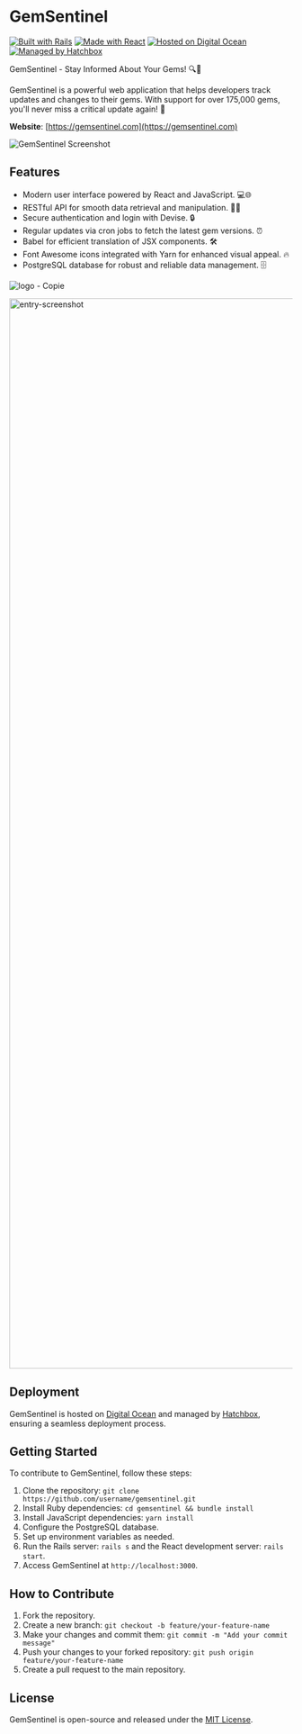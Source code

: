 # GemSentinel

[![Built with Rails](https://img.shields.io/badge/Built%20with-Rails-red?style=for-the-badge&logo=ruby-on-rails)](https://rubyonrails.org/)
[![Made with React](https://img.shields.io/badge/Made%20with-React-blue?style=for-the-badge&logo=react)](https://reactjs.org/)
[![Hosted on Digital Ocean](https://img.shields.io/badge/Hosted%20on-Digital%20Ocean-darkblue?style=for-the-badge&logo=digitalocean)](https://www.digitalocean.com/)
[![Managed by Hatchbox](https://img.shields.io/badge/Managed%20by-Hatchbox-green?style=for-the-badge&logo=hatchbox)](https://www.hatchbox.io/)

GemSentinel - Stay Informed About Your Gems! 🔍💎

GemSentinel is a powerful web application that helps developers track updates and changes to their gems. With support for over 175,000 gems, you'll never miss a critical update again! 🚀

**Website**: [https://gemsentinel.com](https://gemsentinel.com)

![GemSentinel Screenshot](path_to_your_gem_sentinel_screenshot.png)

## Features
- Modern user interface powered by React and JavaScript. 💻🌐
- RESTful API for smooth data retrieval and manipulation. 🚀⏰
- Secure authentication and login with Devise. 🔒
- Regular updates via cron jobs to fetch the latest gem versions. ⏰
- Babel for efficient translation of JSX components. 🛠
- Font Awesome icons integrated with Yarn for enhanced visual appeal. 🔥
- PostgreSQL database for robust and reliable data management. 🗄

![logo - Copie](https://github.com/Peuf54/GemSentinel.com/assets/113709332/30ec593a-ffbc-4a9d-adda-5960342989f4)

<img width="1902" alt="entry-screenshot" src="https://github.com/Peuf54/GemSentinel.com/assets/113709332/62c9f642-e92a-4672-ab5e-0b68dd61da62">

## Deployment
GemSentinel is hosted on [Digital Ocean](https://www.digitalocean.com/) and managed by [Hatchbox](https://www.hatchbox.io/), ensuring a seamless deployment process.

## Getting Started
To contribute to GemSentinel, follow these steps:

1. Clone the repository: `git clone https://github.com/username/gemsentinel.git`
2. Install Ruby dependencies: `cd gemsentinel && bundle install`
3. Install JavaScript dependencies: `yarn install`
4. Configure the PostgreSQL database.
5. Set up environment variables as needed.
6. Run the Rails server: `rails s` and the React development server: `rails start`.
7. Access GemSentinel at `http://localhost:3000`.

## How to Contribute
1. Fork the repository.
2. Create a new branch: `git checkout -b feature/your-feature-name`
3. Make your changes and commit them: `git commit -m "Add your commit message"`
4. Push your changes to your forked repository: `git push origin feature/your-feature-name`
5. Create a pull request to the main repository.

## License
GemSentinel is open-source and released under the [MIT License](LICENSE).
